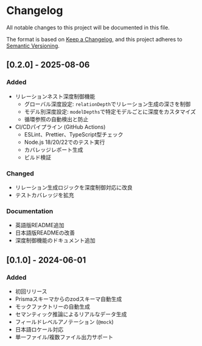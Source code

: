 # Changelog

All notable changes to this project will be documented in this file.

The format is based on [Keep a Changelog](https://keepachangelog.com/en/1.0.0/),
and this project adheres to [Semantic Versioning](https://semver.org/spec/v2.0.0.html).

## [0.2.0] - 2025-08-06

### Added

- リレーションネスト深度制御機能
  - グローバル深度設定: `relationDepth`でリレーション生成の深さを制御
  - モデル別深度設定: `modelDepths`で特定モデルごとに深度をカスタマイズ
  - 循環参照の自動検出と防止
- CI/CDパイプライン (GitHub Actions)
  - ESLint、Prettier、TypeScript型チェック
  - Node.js 18/20/22でのテスト実行
  - カバレッジレポート生成
  - ビルド検証

### Changed

- リレーション生成ロジックを深度制御対応に改良
- テストカバレッジを拡充

### Documentation

- 英語版README追加
- 日本語版READMEの改善
- 深度制御機能のドキュメント追加

## [0.1.0] - 2024-06-01

### Added

- 初回リリース
- Prismaスキーマからのzodスキーマ自動生成
- モックファクトリーの自動生成
- セマンティック推論によるリアルなデータ生成
- フィールドレベルアノテーション (`@mock`)
- 日本語ロケール対応
- 単一ファイル/複数ファイル出力サポート
